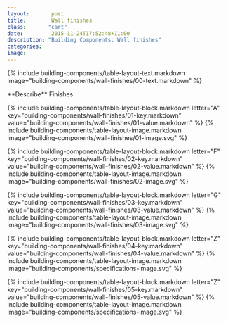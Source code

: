 ```yaml
---
layout:       post
title:        Wall finishes
class:       "cart"
date:         2015-11-24T17:52:48+11:00
description: "Building Components: Wall finishes"
categories:      
image:        
---
```

<dl>


{% include building-components/table-layout-text.markdown image="building-components/wall-finishes/00-text.markdown" %}

<div markdown="1" class="building-components-title">
<span class="transform-to-uppercase">**Describe** Finishes</span>
</div>

{% include building-components/table-layout-block.markdown letter="A" key="building-components/wall-finishes/01-key.markdown" value="building-components/wall-finishes/01-value.markdown" %}
{% include building-components/table-layout-image.markdown image="building-components/wall-finishes/01-image.svg" %}

{% include building-components/table-layout-block.markdown letter="F" key="building-components/wall-finishes/02-key.markdown" value="building-components/wall-finishes/02-value.markdown"  %}
{% include building-components/table-layout-image.markdown image="building-components/wall-finishes/02-image.svg" %}

{% include building-components/table-layout-block.markdown letter="G" key="building-components/wall-finishes/03-key.markdown" value="building-components/wall-finishes/03-value.markdown"  %}
{% include building-components/table-layout-image.markdown image="building-components/wall-finishes/03-image.svg" %}

{% include building-components/table-layout-block.markdown letter="Z" key="building-components/wall-finishes/04-key.markdown" value="building-components/wall-finishes/04-value.markdown"  %}
{% include building-components/table-layout-image.markdown image="building-components/specifications-image.svg" %}

{% include building-components/table-layout-block.markdown letter="Z" key="building-components/wall-finishes/05-key.markdown" value="building-components/wall-finishes/05-value.markdown"  %}
{% include building-components/table-layout-image.markdown image="building-components/specifications-image.svg" %}

</dl>